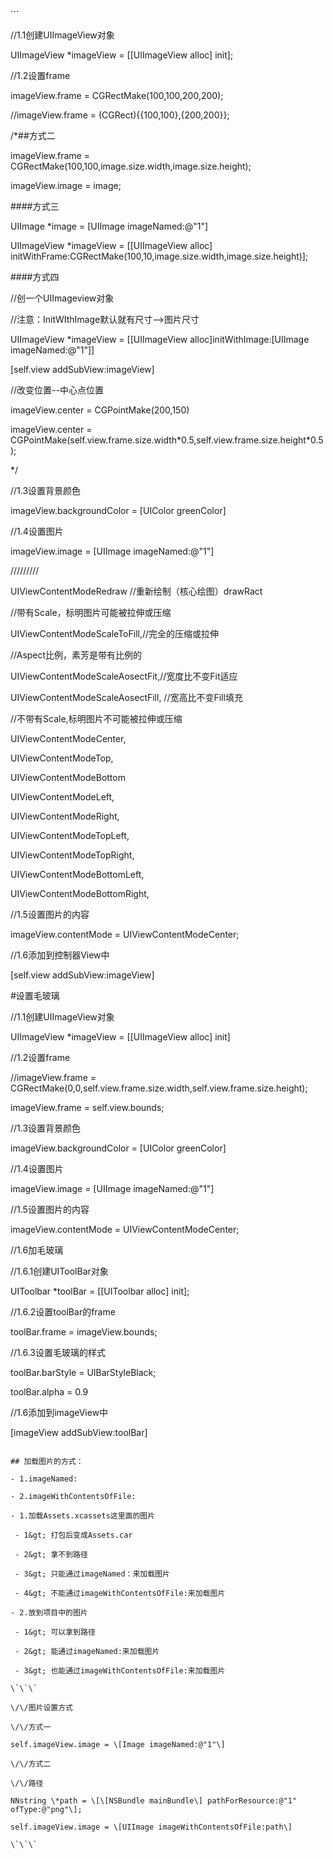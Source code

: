 \`\`\`

\/\/1.1创建UIImageView对象

UIImageView \*imageView = \[\[UIImageView alloc\] init\];

\/\/1.2设置frame

imageView.frame = CGRectMake\(100,100,200,200\);

\/\/imageView.frame = \(CGRect\){{100,100},{200,200}};

\/\*\#\#方式二

imageView.frame = CGRectMake\(100,100,image.size.width,image.size.height\);

 imageView.image = image;

\#\#\#\#方式三

UIImage \*image = \[UIImage imageNamed:@"1"\]

UIImageView \*imageView = \[\[UIImageView alloc\] initWithFrame:CGRectMake\(100,10,image.size.width,image.size.height\)\];

\#\#\#\#方式四

\/\/创一个UIImageview对象

\/\/注意：InitWIthImage默认就有尺寸--&gt;图片尺寸

UIImageView \*imageView = \[\[UIImageView alloc\]initWithImage:\[UIImage imageNamed:@"1"\]\]

\[self.view addSubView:imageView\]

\/\/改变位置--中心点位置

imageView.center = CGPointMake\(200,150\)

imageView.center = CGPointMake\(self.view.frame.size.width\*0.5,self.view.frame.size.height\*0.5\);

\*\/

\/\/1.3设置背景颜色

imageView.backgroundColor = \[UIColor greenColor\]

\/\/1.4设置图片

imageView.image = \[UIImage imageNamed:@"1"\]

\/\/\/\/\/\/\/\/\/

UIViewContentModeRedraw \/\/重新绘制（核心绘图）drawRact

\/\/带有Scale，标明图片可能被拉伸或压缩

UIViewContentModeScaleToFill,\/\/完全的压缩或拉伸

\/\/Aspect比例，素芳是带有比例的

UIViewContentModeScaleAosectFit,\/\/宽度比不变Fit适应

UIViewContentModeScaleAosectFill, \/\/宽高比不变Fill填充

\/\/不带有Scale,标明图片不可能被拉伸或压缩

UIViewContentModeCenter,

UIViewContentModeTop,

UIViewContentModeBottom

UIViewContentModeLeft,

UIViewContentModeRight,

UIViewContentModeTopLeft,

UIViewContentModeTopRight,

UIViewContentModeBottomLeft,

UIViewContentModeBottomRight,

\/\/1.5设置图片的内容

imageView.contentMode = UIViewContentModeCenter;

\/\/1.6添加到控制器View中

\[self.view addSubView:imageView\]

\#设置毛玻璃

\/\/1.1创建UIImageView对象

UIImageView \*imageView = \[\[UIImageView alloc\] init\]

\/\/1.2设置frame

\/\/imageView.frame = CGRectMake\(0,0,self.view.frame.size.width,self.view.frame.size.height\);

imageView.frame = self.view.bounds;

\/\/1.3设置背景颜色

imageView.backgroundColor = \[UIColor greenColor\]

\/\/1.4设置图片

imageView.image = \[UIImage imageNamed:@"1"\]

\/\/1.5设置图片的内容

imageView.contentMode = UIViewContentModeCenter;

\/\/1.6加毛玻璃

\/\/1.6.1创建UIToolBar对象

UIToolbar \*toolBar = \[\[UIToolbar alloc\] init\];

\/\/1.6.2设置toolBar的frame

toolBar.frame = imageView.bounds;

\/\/1.6.3设置毛玻璃的样式

toolBar.barStyle = UIBarStyleBlack;

toolBar.alpha = 0.9

\/\/1.6添加到imageView中

\[imageView addSubView:toolBar\]

```

## 加载图片的方式：

- 1.imageNamed:

- 2.imageWithContentsOfFile:

- 1.加载Assets.xcassets这里面的图片

 - 1&gt; 打包后变成Assets.car

 - 2&gt; 拿不到路径

 - 3&gt; 只能通过imageNamed：来加载图片

 - 4&gt; 不能通过imageWithContentsOfFile:来加载图片

- 2.放到项目中的图片

 - 1&gt; 可以拿到路径

 - 2&gt; 能通过imageNamed:来加载图片

 - 3&gt; 也能通过imageWithContentsOfFile:来加载图片

\`\`\`

\/\/图片设置方式

\/\/方式一

self.imageView.image = \[Image imageNamed:@"1"\]

\/\/方式二

\/\/路径

NNstring \*path = \[\[NSBundle mainBundle\] pathForResource:@"1" ofType:@"png"\];

self.imageView.image = \[UIImage imageWithContentsOfFile:path\]

\`\`\`



